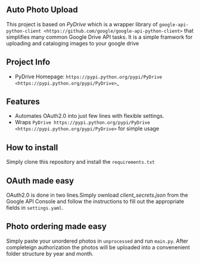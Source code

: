 Auto Photo Upload
-------

This project is based on *PyDrive* which is a wrapper library of
`google-api-python-client <https://github.com/google/google-api-python-client>`
that simplifies many common Google Drive API tasks. It is a simple framwork for uploading and cataloging images to your google drive

Project Info
------------

- PyDrive Homepage: `https://pypi.python.org/pypi/PyDrive <https://pypi.python.org/pypi/PyDrive>`_

Features
-------------------

-  Automates OAuth2.0 into just few lines with flexible settings.
-  Wraps `PyDrive https://pypi.python.org/pypi/PyDrive <https://pypi.python.org/pypi/PyDrive>` for simple usage

How to install
--------------

Simply clone this repository and install the `requirements.txt`

OAuth made easy
---------------

OAuth2.0 is done in two lines.Simply ownload *client\_secrets.json* from the Google API Console and follow the instructions to fill out the appropriate fields in `settings.yaml`.

Photo ordering made easy
---------------
Simply paste your unordered photos in `unprocessed` and run `main.py`. After completeign authorization the photos will be uploaded into a convenenient folder structure by year and month. 